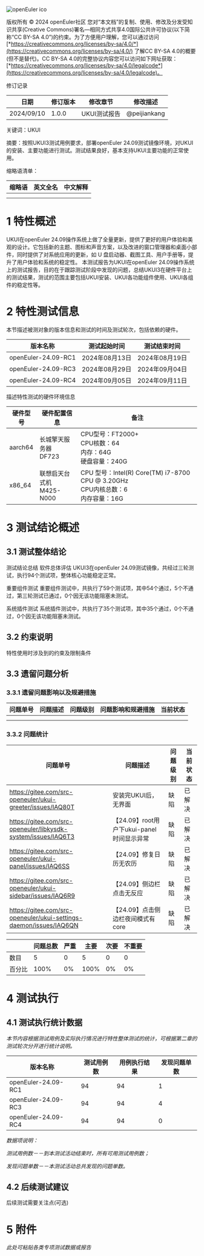 ![openEuler ico](../../images/openEuler.png)

版权所有 © 2024  openEuler社区
您对“本文档”的复制、使用、修改及分发受知识共享(Creative Commons)署名—相同方式共享4.0国际公共许可协议(以下简称“CC BY-SA 4.0”)的约束。为了方便用户理解，您可以通过访问[*https://creativecommons.org/licenses/by-sa/4.0/*](https://creativecommons.org/licenses/by-sa/4.0/) 了解CC BY-SA 4.0的概要 (但不是替代)。CC BY-SA 4.0的完整协议内容您可以访问如下网址获取：[*https://creativecommons.org/licenses/by-sa/4.0/legalcode*](https://creativecommons.org/licenses/by-sa/4.0/legalcode)。

修订记录

| 日期       | 修订版本 | 修改章节          | 修改描述    |
| ---------- | -------- | ----------------- | ----------- |
| 2024/09/10 | 1.0.0    | UKUI测试报告      |  @peijiankang  |


 关键词：UKUI 

 

摘要：按照UKUI3测试用例要求，部署openEuler 24.09测试镜像环境，对UKUI的安装、主要功能进行测试。测试结果良好，基本支持UKUI主要功能的正常使用。

 

缩略语清单：

| 缩略语 | 英文全名 | 中文解释 |
| ------ | -------- | -------- |
|        |          |          |
|        |          |          |

# 1     特性概述
UKUI在openEuler 24.09操作系统上做了全量更新，提供了更好的用户体验和美观的设计。它包括新的主题、图标和声音方案，以及改进的窗口管理器和桌面小部件，同时提供了对系统应用的更新，如 U 盘启动器、截图工具、用户手册等，提升了用户体验和系统的稳定性。
本测试报告为UKUI在openEuler 24.09操作系统上的测试报告，目的在于跟踪测试阶段中发现的问题，总结UKUI3在硬件平台上的测试结果，测试的范围主要包括UKUI安装、UKUI各功能组件使用、UKUI各组件的稳定性等。

# 2     特性测试信息

本节描述被测对象的版本信息和测试的时间及测试轮次，包括依赖的硬件。

| 版本名称 | 测试起始时间 | 测试结束时间 |
| -------- | ------------ | ------------ |
| openEuler-24.09-RC1 | 2024年08月13日 | 2024年08月19日 |
| openEuler-24.09-RC3 | 2024年08月29日 | 2024年09月04日 |
| openEuler-24.09-RC4 | 2024年09月05日 | 2024年09月11日 |

描述特性测试的硬件环境信息

| 硬件型号 | 硬件配置信息 | 备注 |
| -------- | ------------ | ---- |
|  aarch64 | 长城擎天服务器<br>DF723 | CPU型号：FT2000+<br>CPU核数：64<br>内存：64G<br>硬盘容量：240G | 1    |
|  x86_64  | 联想启天台式机<br>M425-N000 | CPU 型号：Intel(R) Core(TM) i7-8700 CPU @ 3.20GHz<br>CPU内核总数：6<br>内存容量：16G | 1    | 

# 3     测试结论概述

## 3.1   测试整体结论

测试结论总结
软件总体评估
UKUI3在openEuler 24.09测试镜像，共经过三轮测试，执行94个测试项，整体核心功能稳定正常。

重要组件测试
重要组件测试中，共执行了59个测试项，其中54个通过，5个不通过，第三轮测试已通过，0个因无该功能阻塞未测试。

系统插件测试
系统插件测试中，共执行了35个测试项，其中35个通过，0个不通过，0个因无该功能阻塞未测试。

## 3.2   约束说明

特性使用时涉及到的约束及限制条件

## 3.3   遗留问题分析

### 3.3.1 遗留问题影响以及规避措施

| 问题单号 | 问题描述 | 问题级别 | 问题影响和规避措施 | 当前状态 |
| -------- | -------- | -------- | ------------------ | -------- |
|          |          |          |                    |          |
|          |          |          |                    |          |

### 3.3.2 问题统计
| 问题单号 | 问题描述 | 问题级别 | 当前状态 |
| -------- | -------- | -------- | -------- |
|https://gitee.com/src-openeuler/ukui-greeter/issues/IAQ80T|安装完UKUI后，无界面|缺陷|已解决|
|https://gitee.com/src-openeuler/libkysdk-system/issues/IAQ6T3|【24.09】root用户下ukui-panel时间显示异常|缺陷|已解决|
|https://gitee.com/src-openeuler/ukui-panel/issues/IAQ6SS|【24.09】修复日历无农历|缺陷|已解决|
|https://gitee.com/src-openeuler/ukui-sidebar/issues/IAQ6R9|【24.09】侧边栏点击无反应|缺陷|已解决|
|https://gitee.com/src-openeuler/ukui-settings-daemon/issues/IAQ6QN|【24.09】点击侧边栏夜间模式有core|缺陷|已解决|


|        | 问题总数 | 严重 | 主要 | 次要 | 不重要 |
| ------ | -------- | ---- | ---- | ---- | ------ |
| 数目   |   5      |  0   |  5   |  0   |   0    |
| 百分比 |  100%    |  0%  | 100% |  0%  |   0%   |

# 4     测试执行

## 4.1   测试执行统计数据

*本节内容根据测试用例及实际执行情况进行特性整体测试的统计，可根据第二章的测试轮次分开进行统计说明。*

| 版本名称 | 测试用例数 | 用例执行结果 | 发现问题单数 |
| -------- | ---------- | ------------ | ------------ |
| openEuler-24.09-RC1  |  94        |      94      |     1       |
| openEuler-24.09-RC3  |  94        |      94      |     4        |
| openEuler-24.09-RC4  |  94        |      94      |     0        |


*数据项说明：*

*测试用例数－－到本测试活动结束时，所有可用测试用例数；*

*发现问题单数－－本测试活动总共发现的问题单数。*

## 4.2   后续测试建议

后续测试需要关注点(可选)

# 5     附件

*此处可粘贴各类专项测试数据或报告*

 



 

 
